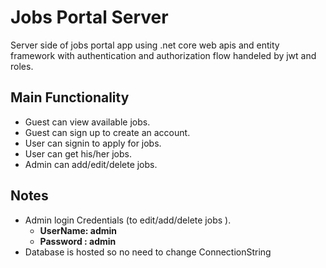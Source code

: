 # Jobs Portal Server
Server side of jobs portal app using .net core web apis and entity framework with authentication and authorization flow handeled by jwt and roles.

## Main Functionality
- Guest can view available jobs.
- Guest can sign up to create an account.
- User can signin to apply for jobs.
- User can get his/her jobs.
- Admin can add/edit/delete jobs.


## Notes
- Admin login Credentials (to edit/add/delete jobs ).
  - **UserName: admin** 
  - **Password : admin** 
- Database is hosted so no need to change ConnectionString
